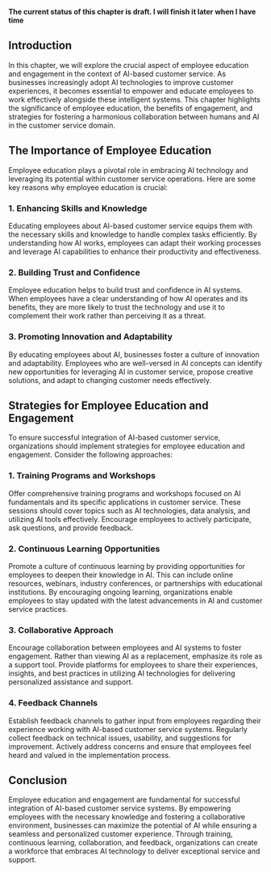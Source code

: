 **The current status of this chapter is draft. I will finish it later when I have time**

Introduction
------------

In this chapter, we will explore the crucial aspect of employee education and engagement in the context of AI-based customer service. As businesses increasingly adopt AI technologies to improve customer experiences, it becomes essential to empower and educate employees to work effectively alongside these intelligent systems. This chapter highlights the significance of employee education, the benefits of engagement, and strategies for fostering a harmonious collaboration between humans and AI in the customer service domain.

The Importance of Employee Education
------------------------------------

Employee education plays a pivotal role in embracing AI technology and leveraging its potential within customer service operations. Here are some key reasons why employee education is crucial:

### 1. Enhancing Skills and Knowledge

Educating employees about AI-based customer service equips them with the necessary skills and knowledge to handle complex tasks efficiently. By understanding how AI works, employees can adapt their working processes and leverage AI capabilities to enhance their productivity and effectiveness.

### 2. Building Trust and Confidence

Employee education helps to build trust and confidence in AI systems. When employees have a clear understanding of how AI operates and its benefits, they are more likely to trust the technology and use it to complement their work rather than perceiving it as a threat.

### 3. Promoting Innovation and Adaptability

By educating employees about AI, businesses foster a culture of innovation and adaptability. Employees who are well-versed in AI concepts can identify new opportunities for leveraging AI in customer service, propose creative solutions, and adapt to changing customer needs effectively.

Strategies for Employee Education and Engagement
------------------------------------------------

To ensure successful integration of AI-based customer service, organizations should implement strategies for employee education and engagement. Consider the following approaches:

### 1. Training Programs and Workshops

Offer comprehensive training programs and workshops focused on AI fundamentals and its specific applications in customer service. These sessions should cover topics such as AI technologies, data analysis, and utilizing AI tools effectively. Encourage employees to actively participate, ask questions, and provide feedback.

### 2. Continuous Learning Opportunities

Promote a culture of continuous learning by providing opportunities for employees to deepen their knowledge in AI. This can include online resources, webinars, industry conferences, or partnerships with educational institutions. By encouraging ongoing learning, organizations enable employees to stay updated with the latest advancements in AI and customer service practices.

### 3. Collaborative Approach

Encourage collaboration between employees and AI systems to foster engagement. Rather than viewing AI as a replacement, emphasize its role as a support tool. Provide platforms for employees to share their experiences, insights, and best practices in utilizing AI technologies for delivering personalized assistance and support.

### 4. Feedback Channels

Establish feedback channels to gather input from employees regarding their experience working with AI-based customer service systems. Regularly collect feedback on technical issues, usability, and suggestions for improvement. Actively address concerns and ensure that employees feel heard and valued in the implementation process.

Conclusion
----------

Employee education and engagement are fundamental for successful integration of AI-based customer service systems. By empowering employees with the necessary knowledge and fostering a collaborative environment, businesses can maximize the potential of AI while ensuring a seamless and personalized customer experience. Through training, continuous learning, collaboration, and feedback, organizations can create a workforce that embraces AI technology to deliver exceptional service and support.
